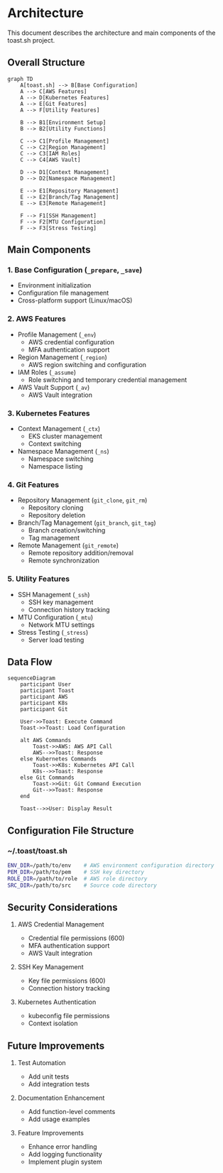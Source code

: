 # Architecture

This document describes the architecture and main components of the toast.sh project.

## Overall Structure

```mermaid
graph TD
    A[toast.sh] --> B[Base Configuration]
    A --> C[AWS Features]
    A --> D[Kubernetes Features]
    A --> E[Git Features]
    A --> F[Utility Features]

    B --> B1[Environment Setup]
    B --> B2[Utility Functions]

    C --> C1[Profile Management]
    C --> C2[Region Management]
    C --> C3[IAM Roles]
    C --> C4[AWS Vault]

    D --> D1[Context Management]
    D --> D2[Namespace Management]

    E --> E1[Repository Management]
    E --> E2[Branch/Tag Management]
    E --> E3[Remote Management]

    F --> F1[SSH Management]
    F --> F2[MTU Configuration]
    F --> F3[Stress Testing]
```

## Main Components

### 1. Base Configuration (`_prepare`, `_save`)
- Environment initialization
- Configuration file management
- Cross-platform support (Linux/macOS)

### 2. AWS Features
- Profile Management (`_env`)
  * AWS credential configuration
  * MFA authentication support
- Region Management (`_region`)
  * AWS region switching and configuration
- IAM Roles (`_assume`)
  * Role switching and temporary credential management
- AWS Vault Support (`_av`)
  * AWS Vault integration

### 3. Kubernetes Features
- Context Management (`_ctx`)
  * EKS cluster management
  * Context switching
- Namespace Management (`_ns`)
  * Namespace switching
  * Namespace listing

### 4. Git Features
- Repository Management (`git_clone`, `git_rm`)
  * Repository cloning
  * Repository deletion
- Branch/Tag Management (`git_branch`, `git_tag`)
  * Branch creation/switching
  * Tag management
- Remote Management (`git_remote`)
  * Remote repository addition/removal
  * Remote synchronization

### 5. Utility Features
- SSH Management (`_ssh`)
  * SSH key management
  * Connection history tracking
- MTU Configuration (`_mtu`)
  * Network MTU settings
- Stress Testing (`_stress`)
  * Server load testing

## Data Flow

```mermaid
sequenceDiagram
    participant User
    participant Toast
    participant AWS
    participant K8s
    participant Git

    User->>Toast: Execute Command
    Toast->>Toast: Load Configuration

    alt AWS Commands
        Toast->>AWS: AWS API Call
        AWS-->>Toast: Response
    else Kubernetes Commands
        Toast->>K8s: Kubernetes API Call
        K8s-->>Toast: Response
    else Git Commands
        Toast->>Git: Git Command Execution
        Git-->>Toast: Response
    end

    Toast-->>User: Display Result
```

## Configuration File Structure

### ~/.toast/toast.sh
```bash
ENV_DIR=/path/to/env    # AWS environment configuration directory
PEM_DIR=/path/to/pem    # SSH key directory
ROLE_DIR=/path/to/role  # AWS role directory
SRC_DIR=/path/to/src    # Source code directory
```

## Security Considerations

1. AWS Credential Management
   - Credential file permissions (600)
   - MFA authentication support
   - AWS Vault integration

2. SSH Key Management
   - Key file permissions (600)
   - Connection history tracking

3. Kubernetes Authentication
   - kubeconfig file permissions
   - Context isolation

## Future Improvements

1. Test Automation
   - Add unit tests
   - Add integration tests

2. Documentation Enhancement
   - Add function-level comments
   - Add usage examples

3. Feature Improvements
   - Enhance error handling
   - Add logging functionality
   - Implement plugin system

